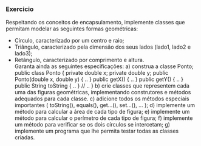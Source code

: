 ### Exercicio
  Respeitando os conceitos de encapsulamento, implemente classes que permitam modelar as seguintes formas geométricas:
  * Círculo, caracterizado por um centro e raio;
  * Triângulo, caracterizado pela dimensão dos seus lados (lado1, lado2 e lado3);
  * Retângulo, caracterizado por comprimento e altura.  
  Garanta ainda as seguintes especificações:
  a) construa a classe Ponto;  
    public class Ponto {
        private double x;
        private double y;
        public Ponto(double x, double y) { .. }
        public getX() { .. }
        public getY() { .. }
        public String toString { .. }
        // ..
        }
  b) crie classes que representem cada uma das figuras geométricas, implementando construtores e métodos adequados para cada classe.
  c) adicione todos os métodos especiais importantes ( toString(), equals(), get...(), set...(), ... );
  d) implemente um método para calcular a área de cada tipo de figura;
  e) implemente um método para calcular o perímetro de cada tipo de figura;
  f) implemente um método para verificar se os dois círculos se intercetam;
  g) implemente um programa que lhe permita testar todas as classes criadas.
